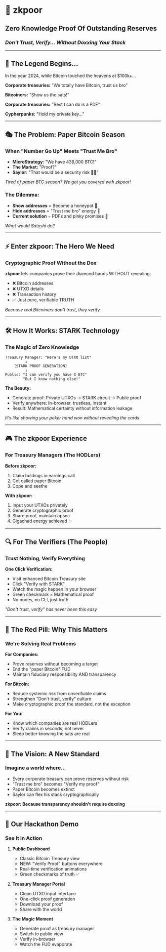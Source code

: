 # 🔐 zkpoor
## Zero Knowledge Proof Of Outstanding Reserves
### *Don't Trust, Verify... Without Doxxing Your Stack*

---

## 📜 The Legend Begins...

In the year 2024, while Bitcoin touched the heavens at $100k+...

**Corporate treasuries:** "We totally have Bitcoin, trust us bro"

**Bitcoiners:** "Show us the sats!"

**Corporate treasuries:** "Best I can do is a PDF"

**Cypherpunks:** "Hold my private key..."

---

## 🎭 The Problem: Paper Bitcoin Season

### When "Number Go Up" Meets "Trust Me Bro"

- **MicroStrategy:** "We have 439,000 BTC!" 
- **The Market:** "Proof?"
- **Saylor:** "That would be a security risk 🤷‍♂️"

*Tired of paper BTC season? We got you covered with zkpoor!*

### The Dilemma:
- **Show addresses** = Become a honeypot 🍯
- **Hide addresses** = "Trust me bro" energy 📄
- **Current solution** = PDFs and pinky promises 🤝

*What would Satoshi do?*

---

## ⚡ Enter zkpoor: The Hero We Need

### Cryptographic Proof Without the Dox

**zkpoor** lets companies prove their diamond hands WITHOUT revealing:
- ❌ Bitcoin addresses
- ❌ UTXO details  
- ❌ Transaction history
- ✅ Just pure, verifiable TRUTH

*Because real Bitcoiners don't trust, they verify*

---

## 🛠️ How It Works: STARK Technology

### The Magic of Zero Knowledge

```
Treasury Manager: "Here's my UTXO list"
         ↓
    [STARK PROOF GENERATION]
         ↓
Public: "I can verify you have X BTC"
        "But I know nothing else!"
```

**The Beauty:**
- Generate proof: Private UTXOs → STARK circuit → Public proof
- Verify anywhere: In-browser, trustless, instant
- Result: Mathematical certainty without information leakage

*It's like showing your poker hand won without revealing the cards*

---

## 🎮 The zkpoor Experience

### For Treasury Managers (The HODLers)

**Before zkpoor:**
1. Claim holdings in earnings call
2. Get called paper Bitcoin
3. Cope and seethe

**With zkpoor:**
1. Input your UTXOs privately
2. Generate cryptographic proof
3. Share proof, maintain opsec
4. Gigachad energy achieved ✨

---

## 🔍 For The Verifiers (The People)

### Trust Nothing, Verify Everything

**One Click Verification:**
- Visit enhanced Bitcoin Treasury site
- Click "Verify with STARK" 
- Watch the magic happen in your browser
- Green checkmark = Mathematical proof
- No nodes, no CLI, just truth

*"Don't trust, verify" has never been this easy*

---


## 💊 The Red Pill: Why This Matters

### We're Solving Real Problems

**For Companies:**
- Prove reserves without becoming a target
- End the "paper Bitcoin" FUD
- Maintain fiduciary responsibility AND transparency

**For Bitcoin:**
- Reduce systemic risk from unverifiable claims
- Strengthen "Don't trust, verify" culture
- Make cryptographic proof the standard, not the exception

**For You:**
- Know which companies are real HODLers
- Verify claims in seconds, not never
- Sleep better knowing the sats are real

---

## 🚀 The Vision: A New Standard

### Imagine a world where...

- Every corporate treasury can prove reserves without risk
- "Trust me bro" becomes "Verify my proof"
- Paper Bitcoin becomes extinct
- Saylor can flex his stack cryptographically

**zkpoor: Because transparency shouldn't require doxxing**

---

## 🎯 Our Hackathon Demo

### See It In Action

1. **Public Dashboard** 
   - Classic Bitcoin Treasury view
   - NEW: "Verify Proof" buttons everywhere
   - Real-time verification animations
   - Green checkmarks of truth ✅

2. **Treasury Manager Portal**
   - Clean UTXO input interface
   - One-click proof generation
   - Download your proof
   - Share with the world

3. **The Magic Moment**
   - Generate proof as treasury manager
   - Switch to public view
   - Verify in-browser
   - Watch the FUD evaporate

